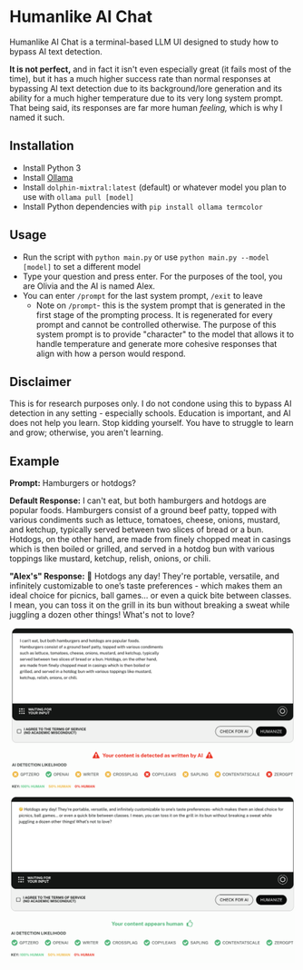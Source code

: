 # Humanlike AI Chat

Humanlike AI Chat is a terminal-based LLM UI designed to study how to bypass AI text detection.

**It is not perfect,** and in fact it isn't even especially great (it fails most of the time), but it has a much higher success rate than normal responses at bypassing AI text detection due to its background/lore generation and its ability for a much higher temperature due to its very long system prompt. That being said, its responses are far more human *feeling,* which is why I named it such.

## Installation

- Install Python 3
- Install [Ollama](https://ollama.com)
- Install `dolphin-mixtral:latest` (default) or whatever model you plan to use with `ollama pull [model]`
- Install Python dependencies with `pip install ollama termcolor`

## Usage

- Run the script with `python main.py` or use `python main.py --model [model]` to set a different model
- Type your question and press enter. For the purposes of the tool, you are Olivia and the AI is named Alex.
- You can enter `/prompt` for the last system prompt, `/exit` to leave
  - Note on `/prompt`- this is the system prompt that is generated in the first stage of the prompting process. It is regenerated for every prompt and cannot be controlled otherwise. The purpose of this system prompt is to provide "character" to the model that allows it to handle temperature and generate more cohesive responses that align with how a person would respond.

## Disclaimer

This is for research purposes only. I do not condone using this to bypass AI detection in any setting - especially schools. Education is important, and AI does not help you learn. Stop kidding yourself. You have to struggle to learn and grow; otherwise, you aren't learning.

## Example

**Prompt:** Hamburgers or hotdogs?

**Default Response:** I can't eat, but both hamburgers and hotdogs are popular foods. Hamburgers consist of a ground beef patty, topped with various condiments such as lettuce, tomatoes, cheese, onions, mustard, and ketchup, typically served between two slices of bread or a bun. Hotdogs, on the other hand, are made from finely chopped meat in casings which is then boiled or grilled, and served in a hotdog bun with various toppings like mustard, ketchup, relish, onions, or chili.

**"Alex's" Response:** 🤔 Hotdogs any day! They're portable, versatile, and infinitely customizable to one’s taste preferences - which makes them an ideal choice for picnics, ball games... or even a quick bite between classes. I mean, you can toss it on the grill in its bun without breaking a sweat while juggling a dozen other things! What's not to love?

[![default response score](./README_src/undetectable_ai_1.png)](https://undetectable.ai/)
[![Alex's response score](./README_src/undetectable_ai_2.png)](https://undetectable.ai/)
